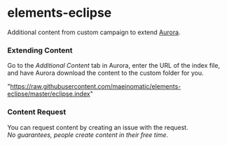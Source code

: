 # elements-eclipse
Additional content from custom campaign to extend [Aurora](http://www.aurorabuilder.com "Aurora Website").



### Extending Content
Go to the _Additional Content_ tab in Aurora, enter the URL of the index file, and have Aurora download the content to the custom folder for you.

"https://raw.githubusercontent.com/maeinomatic/elements-eclipse/master/eclipse.index"

### Content Request
You can request content by creating an issue with the request.
<br>
_No guarantees, people create content in their free time._
